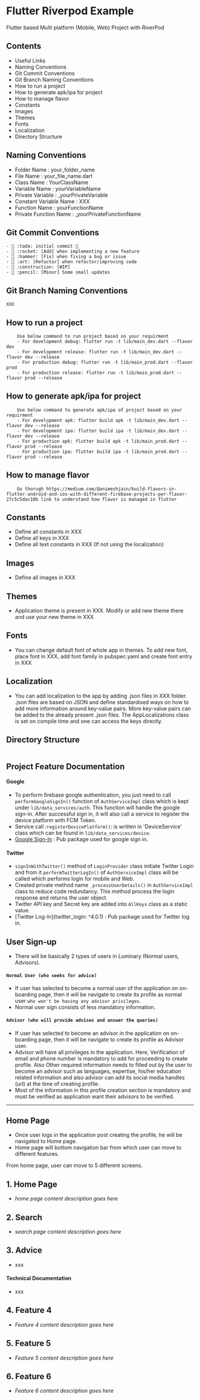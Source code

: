 # Flutter Riverpod Example

Flutter based Multi platform (Mobile, Web) Project with RiverPod

## Contents

- Useful Links
- Naming Conventions
- Git Commit Conventions
- Git Branch Naming Conventions
- How to run a project
- How to generate apk/ipa for project
- How to manage flavor
- Constants
- Images
- Themes
- Fonts
- Localization
- Directory Structure


## Naming Conventions

- Folder Name : your_folder_name
- File Name : your_file_name.dart
- Class Name : YourClassName
- Variable Name : yourVariableName
- Private Variable : \_yourPrivateVariable
- Constant Variable Name : XXX
- Function Name : yourFunctionName
- Private Function Name : \_yourPrivateFunctionName

## Git Commit Conventions

```
- 🎉 :tada: initial commit 🎉
- 🚀 :rocket: [Add] when implementing a new feature
- 🔨 :hammer: [Fix] when fixing a bug or issue
- 🎨 :art: [Refactor] when refactor/improving code
- 🚧 :construction: [WIP]
- 📝 :pencil: [Minor] Some small updates
```

## Git Branch Naming Conventions

```
XXX
```

## How to run a project

```
    Use below command to run project based on your requirment
    - For development debug: flutter run -t lib/main_dev.dart --flavor dev
    - For development release: flutter run -t lib/main_dev.dart --flavor dev --release
    - For production debug: flutter run -t lib/main_prod.dart --flavor prod
    - For production release: flutter run -t lib/main_prod.dart --flavor prod --release
```

## How to generate apk/ipa for project

```
    Use below command to generate apk/ipa of project based on your requirment
    - For development apk: flutter build apk -t lib/main_dev.dart --flavor dev --release
    - For development ipa: flutter build ipa -t lib/main_dev.dart --flavor dev --release
    - For production apk: flutter build apk -t lib/main_prod.dart --flavor prod --release
    - For production ipa: flutter build ipa -t lib/main_prod.dart --flavor prod --release
```

## How to manage flavor

```
    Go thorugh https://medium.com/@animeshjain/build-flavors-in-flutter-android-and-ios-with-different-firebase-projects-per-flavor-27c5c5dac10b link to understand how flavor is managed in flutter
```

## Constants

- Define all constants in XXX
- Define all keys in XXX
- Define all text constants in XXX (If not using the localization)

## Images

- Define all images in XXX

## Themes

- Application theme is present in XXX. Modify or add new theme there and use your new theme in XXX

## Fonts

- You can change default font of whole app in themes. To add new font, place font in XXX, add font family in pubspec.yaml and create font entry in XXX

## Localization

- You can add localization to the app by adding .json files in XXX folder. .json files are based on JSON and define standardised ways on how to add more information around key-value pairs. More key-value pairs can be added to the already present .json files. The AppLocalizations class is set on compile time and one can access the keys directly.

## Directory Structure

```bash

```

## Project Feature Documentation

#### Google

- To perform firebase google authentication, you just need to call `performGoogleSignIn()` function of `AuthServiceImpl` class which is kept under `lib/data_services/auth`. This function will handle the google sign-in. After successful sign in, it will also call a service to register the device platform with FCM Token.
- Service call :`registerDevicePlatform()`: is written in 'DeviceService' class which can be found in `lib/data_services/device`.
- [Google Sign-In](https://pub.dev/packages/google_sign_in) : Pub package used for google sign in.

#### Twitter

- `signInWithTwitter()` method of `LoginProvider` class initiate Twitter Login and from it `performTwitterLogIn()` of `AuthServiceImpl` class will be called which performs login for mobile and Web.
- Created private method name `_processUserDetails()` in `AuthServiceImpl` class to reduce code redundancy. This method process the login response and returns the user object.
- Twitter API key and Secret key are added into `AllKeys` class as a static value.
- [Twitter Log-In](twitter_login: ^4.0.1) : Pub package used for Twitter log in.

## User Sign-up

- There will be basically 2 types of users in Luminary (Normal users, Advisors).

#### `Normal User (who seeks for advice)`
- If user has selected to become a normal user of the application on on-boarding page, then it will be navigate to create its profile as normal user `who won't be having any advisor privileges`.
- Normal user sign consists of less mandatory information.

#### `Advisor (who will provide advises and answer the queries)`
- If user has selected to become an advisor in the application on on-boarding page, then it will be navigate to create its profile as Advisor user.
- Advisor will have all privileges in the application. Here, Verification of email and phone number is mandatory to add for proceeding to create profile. Also Other required information needs to filled out by the user to become an advisor such as languages, expertise, his/her education related information and also advisor can add its social media handles (url) at the time of creating profile.
- Most of the information in this profile creation section is mandatory and must be verified as application want their advisors to be verified.
***

## Home Page
- Once user logs in the application post creating the profile, he will be navigated to Home page.
- Home page will bottom navigation bar from which user can move to different features.

From home page, user can move to 5 different screens.

## 1. Home Page
   - *home page content description goes here*

## 2. Search
   - *search page content description goes here*

## 3. Advice
   - xxx

 #### Technical Documentation
- xxx



## 4. Feature 4
   - *Feature 4 content description goes here*

## 5. Feature 5
   - *Feature 5 content description goes here*

## 6. Feature 6
   - *Feature 6 content description goes here*
